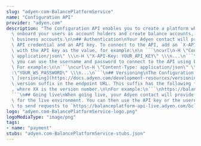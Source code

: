 ```yaml
---
slug: "adyen-com-BalancePlatformService"
name: "Configuration API"
provider: "adyen.com"
description: "The Configuration API enables you to create a platform where you can\
  \ onboard your users as account holders and create balance accounts, cards, and\
  \ business accounts.\n\n## Authentication\nYour Adyen contact will provide your\
  \ API credential and an API key. To connect to the API, add an `X-API-Key` header\
  \ with the API key as the value, for example:\n\n ```\ncurl\n-H \"Content-Type:\
  \ application/json\" \\\n-H \"X-API-Key: YOUR_API_KEY\" \\\n...\n```\n\nAlternatively,\
  \ you can use the username and password to connect to the API using basic authentication.\
  \ For example:\n\n```\ncurl\n-H \"Content-Type: application/json\" \\\n-U \"ws@BalancePlatform.YOUR_BALANCE_PLATFORM\"\
  :\"YOUR_WS_PASSWORD\" \\\n...\n```\n## Versioning\nThe Configuration API supports\
  \ [versioning](https://docs.adyen.com/development-resources/versioning) using a\
  \ version suffix in the endpoint URL. This suffix has the following format: \"vXX\"\
  , where XX is the version number.\n\nFor example:\n```\nhttps://balanceplatform-api-test.adyen.com/bcl/v2/accountHolders\n\
  ```\n## Going live\nWhen going live, your Adyen contact will provide your API credential\
  \ for the live environment. You can then use the API key or the username and password\
  \ to send requests to `https://balanceplatform-api-live.adyen.com/bcl/v2`."
logo: "adyen.com-BalancePlatformService-logo.png"
logoMediaType: "image/png"
tags:
- name: "payment"
stubs: "adyen.com-BalancePlatformService-stubs.json"
---
```

